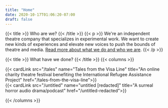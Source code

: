 ```yaml
---
title: "Home"
date: 2020-10-17T01:06:20-07:00
draft: false
---
```

{{< title >}}
Who are we?
{{< /title >}}
{{< p >}}
We're an independent theatre company that specializes in experimental work. We
want to create new kinds of experiences and elevate new voices to push the
bounds of theatre and media.
<a href="/about">Read more about what we do and who we are</a>.
{{< /p >}}

{{< title >}}
What have we done?
{{< /title >}}
{{< columns >}}

<div class="column">
{{< cardLink 
    src="/tales" 
    name="Tales from the Visa Line"
    title="An online charity theatre festival benefiting the International Refugee Assistance Project"
    href="/tales-from-the-visa-line">}}
</div>

<div class="column">
{{< cardLink 
    src="/untitled" 
    name="untitled [redacted]" 
    title="A surreal horror audio drama/podcast" 
    href="/untitled-redacted">}}
</div>

<div class="column">
</div>


{{< /columns >}}
